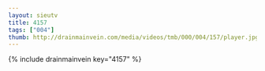 ```yaml
--- 
layout: sieutv
title: 4157
tags: ["004"]
thumb: http://drainmainvein.com/media/videos/tmb/000/004/157/player.jpg
---
```

{% include drainmainvein key="4157" %} 
